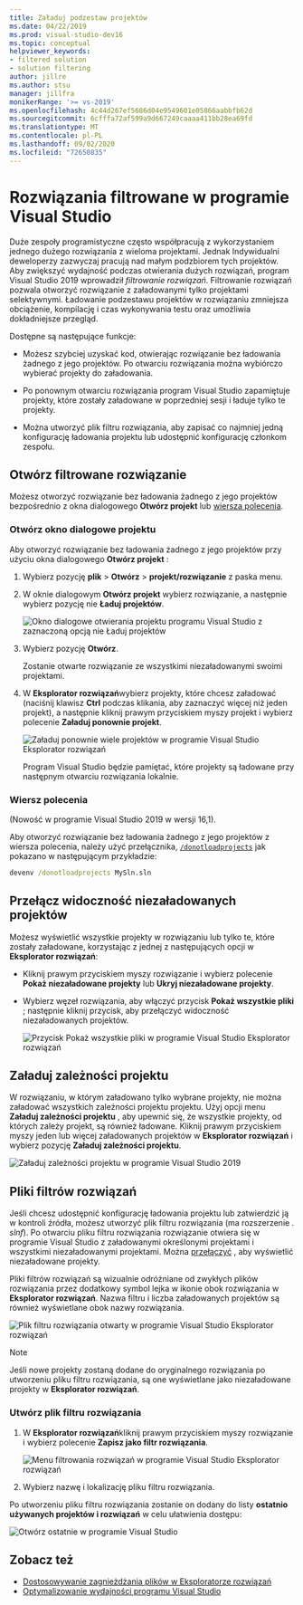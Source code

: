 ```yaml
---
title: Załaduj podzestaw projektów
ms.date: 04/22/2019
ms.prod: visual-studio-dev16
ms.topic: conceptual
helpviewer_keywords:
- filtered solution
- solution filtering
author: jillre
ms.author: stsu
manager: jillfra
monikerRange: '>= vs-2019'
ms.openlocfilehash: 4c44d267ef5686d04e9549601e05866aabbfb62d
ms.sourcegitcommit: 6cfffa72af599a9d667249caaaa411bb28ea69fd
ms.translationtype: MT
ms.contentlocale: pl-PL
ms.lasthandoff: 09/02/2020
ms.locfileid: "72650835"
---
```

# <a name="filtered-solutions-in-visual-studio"></a>Rozwiązania filtrowane w programie Visual Studio

Duże zespoły programistyczne często współpracują z wykorzystaniem jednego dużego rozwiązania z wieloma projektami. Jednak Indywidualni deweloperzy zazwyczaj pracują nad małym podzbiorem tych projektów. Aby zwiększyć wydajność podczas otwierania dużych rozwiązań, program Visual Studio 2019 wprowadził *filtrowanie rozwiązań*. Filtrowanie rozwiązań pozwala otworzyć rozwiązanie z załadowanymi tylko projektami selektywnymi. Ładowanie podzestawu projektów w rozwiązaniu zmniejsza obciążenie, kompilację i czas wykonywania testu oraz umożliwia dokładniejsze przegląd.

Dostępne są następujące funkcje:

- Możesz szybciej uzyskać kod, otwierając rozwiązanie bez ładowania żadnego z jego projektów. Po otwarciu rozwiązania można wybiórczo wybierać projekty do załadowania.

- Po ponownym otwarciu rozwiązania program Visual Studio zapamiętuje projekty, które zostały załadowane w poprzedniej sesji i ładuje tylko te projekty.

- Można utworzyć plik filtru rozwiązania, aby zapisać co najmniej jedną konfigurację ładowania projektu lub udostępnić konfigurację członkom zespołu.

## <a name="open-a-filtered-solution"></a>Otwórz filtrowane rozwiązanie

Możesz otworzyć rozwiązanie bez ładowania żadnego z jego projektów bezpośrednio z okna dialogowego **Otwórz projekt** lub [wiersza polecenia](#command-line).

### <a name="open-project-dialog"></a>Otwórz okno dialogowe projektu

Aby otworzyć rozwiązanie bez ładowania żadnego z jego projektów przy użyciu okna dialogowego **Otwórz projekt** :

1. Wybierz pozycję **plik**  >  **Otwórz**  >  **projekt/rozwiązanie** z paska menu.

2. W oknie dialogowym **Otwórz projekt** wybierz rozwiązanie, a następnie wybierz pozycję nie **Ładuj projektów**.

   ![Okno dialogowe otwierania projektu programu Visual Studio z zaznaczoną opcją nie Ładuj projektów](media/filtered-solutions/do-not-load-projects.png)

3. Wybierz pozycję **Otwórz**.

   Zostanie otwarte rozwiązanie ze wszystkimi niezaładowanymi swoimi projektami.

4. W **Eksplorator rozwiązań**wybierz projekty, które chcesz załadować (naciśnij klawisz **Ctrl** podczas klikania, aby zaznaczyć więcej niż jeden projekt), a następnie kliknij prawym przyciskiem myszy projekt i wybierz polecenie **Załaduj ponownie projekt**.

   ![Załaduj ponownie wiele projektów w programie Visual Studio Eksplorator rozwiązań](media/filtered-solutions/reload-project.png)

   Program Visual Studio będzie pamiętać, które projekty są ładowane przy następnym otwarciu rozwiązania lokalnie.

### <a name="command-line"></a>Wiersz polecenia

(Nowość w programie Visual Studio 2019 w wersji 16,1).

Aby otworzyć rozwiązanie bez ładowania żadnego z jego projektów z wiersza polecenia, należy użyć przełącznika, [`/donotloadprojects`](../ide/reference/donotloadprojects-devenv-exe.md) jak pokazano w następującym przykładzie:

```cmd
devenv /donotloadprojects MySln.sln
```

## <a name="toggle-unloaded-project-visibility"></a>Przełącz widoczność niezaładowanych projektów

Możesz wyświetlić wszystkie projekty w rozwiązaniu lub tylko te, które zostały załadowane, korzystając z jednej z następujących opcji w **Eksplorator rozwiązań**:

- Kliknij prawym przyciskiem myszy rozwiązanie i wybierz polecenie **Pokaż niezaładowane projekty** lub **Ukryj niezaładowane projekty**.

- Wybierz węzeł rozwiązania, aby włączyć przycisk **Pokaż wszystkie pliki** ; następnie kliknij przycisk, aby przełączyć widoczność niezaładowanych projektów.

   ![Przycisk Pokaż wszystkie pliki w programie Visual Studio Eksplorator rozwiązań](media/filtered-solutions/show-all-files.PNG)

## <a name="load-project-dependencies"></a>Załaduj zależności projektu

W rozwiązaniu, w którym załadowano tylko wybrane projekty, nie można załadować wszystkich zależności projektu projektu. Użyj opcji menu **Załaduj zależności projektu** , aby upewnić się, że wszystkie projekty, od których zależy projekt, są również ładowane. Kliknij prawym przyciskiem myszy jeden lub więcej załadowanych projektów w **Eksplorator rozwiązań** i wybierz pozycję **Załaduj zależności projektu**.

![Załaduj zależności projektu w programie Visual Studio 2019](media/filtered-solutions/load-project-dependencies.png)

## <a name="solution-filter-files"></a>Pliki filtrów rozwiązań

Jeśli chcesz udostępnić konfigurację ładowania projektu lub zatwierdzić ją w kontroli źródła, możesz utworzyć plik filtru rozwiązania (ma rozszerzenie *. slnf*). Po otwarciu pliku filtru rozwiązania rozwiązanie otwiera się w programie Visual Studio z załadowanymi określonymi projektami i wszystkimi niezaładowanymi projektami. Można [przełączyć](#toggle-unloaded-project-visibility) , aby wyświetlić niezaładowane projekty.

Pliki filtrów rozwiązań są wizualnie odróżniane od zwykłych plików rozwiązania przez dodatkowy symbol lejka w ikonie obok rozwiązania w **Eksplorator rozwiązań**. Nazwa filtru i liczba załadowanych projektów są również wyświetlane obok nazwy rozwiązania.

![Plik filtru rozwiązania otwarty w programie Visual Studio Eksplorator rozwiązań](media/filtered-solutions/solution-filter.PNG)

> [!NOTE]
> Jeśli nowe projekty zostaną dodane do oryginalnego rozwiązania po utworzeniu pliku filtru rozwiązania, są one wyświetlane jako niezaładowane projekty w **Eksplorator rozwiązań**.

### <a name="create-a-solution-filter-file"></a>Utwórz plik filtru rozwiązania

1. W **Eksplorator rozwiązań**kliknij prawym przyciskiem myszy rozwiązanie i wybierz polecenie **Zapisz jako filtr rozwiązania**.

   ![Menu filtrowania rozwiązań w programie Visual Studio Eksplorator rozwiązań](media/filtered-solutions/save-as-solution-filter.png)

2. Wybierz nazwę i lokalizację pliku filtru rozwiązania.

Po utworzeniu pliku filtru rozwiązania zostanie on dodany do listy **ostatnio używanych projektów i rozwiązań** w celu ułatwienia dostępu:

![Otwórz ostatnie w programie Visual Studio](media/filtered-solutions/open-recent.png)

## <a name="see-also"></a>Zobacz też

- [Dostosowywanie zagnieżdżania plików w Eksploratorze rozwiązań](file-nesting-solution-explorer.md)
- [Optymalizowanie wydajności programu Visual Studio](optimize-visual-studio-performance.md)
